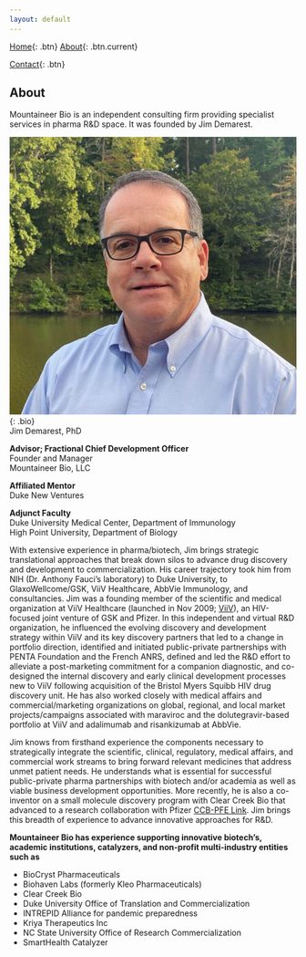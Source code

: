 ```yaml
---
layout: default 
---
```


[Home](index.html){: .btn}
[About](about.html){: .btn.current}
<!-- [Services](services.html){: .btn} -->
[Contact](contact.html){: .btn}

## About

Mountaineer Bio is an independent consulting firm providing specialist services in pharma R&D space. It was founded by Jim Demarest.

![jim demarest](assets/images/jim-demarest.jpg){: .bio}
<br>
Jim Demarest, PhD

**Advisor; Fractional Chief Development Officer**
<br>
Founder and Manager
<br>
Mountaineer Bio, LLC

**Affiliated Mentor**
<br>
Duke New Ventures
<br>

**Adjunct Faculty**
<br>
Duke University Medical Center, Department of Immunology
<br>
High Point University, Department of Biology

With extensive experience in pharma/biotech, Jim brings strategic translational approaches that break down silos to advance drug discovery and development to commercialization. His career trajectory took him from NIH (Dr. Anthony Fauci’s laboratory) to Duke University, to GlaxoWellcome/GSK, ViiV Healthcare, AbbVie Immunology, and consultancies. Jim was a founding member of the scientific and medical organization at ViiV Healthcare (launched in Nov 2009; [ViiV](https://viivhealthcare.com/)), an HIV-focused joint venture of GSK and Pfizer. In this independent and virtual R&amp;D organization, he influenced the evolving discovery and development strategy
within ViiV and its key discovery partners that led to a change in portfolio direction, identified and initiated public-private partnerships with PENTA Foundation and the French ANRS, defined and led the R&amp;D effort to alleviate a post-marketing commitment for a companion diagnostic, and co-designed the internal discovery and early clinical development processes new to ViiV following acquisition of the Bristol Myers Squibb HIV drug discovery unit. He has also worked closely with medical affairs and commercial/marketing organizations on
global, regional, and local market projects/campaigns associated with maraviroc and the dolutegravir-based portfolio at ViiV and adalimumab and risankizumab at AbbVie.

Jim knows from firsthand experience the components necessary to strategically integrate the scientific, clinical, regulatory, medical affairs, and commercial work streams to bring forward relevant medicines that address unmet patient needs. He understands what is essential for successful public-private pharma partnerships with biotech and/or academia as well as viable business development opportunities. More recently, he is also a co-inventor on a small molecule discovery program with Clear Creek Bio that advanced to a research collaboration with Pfizer [CCB-PFE Link](https://www.pfizer.com/news/press-release/press-release-detail/pfizer-and-clear-creek-bio-collaborate-research-program). Jim brings this breadth of experience to advance innovative approaches for R&amp;D.

**Mountaineer Bio has experience supporting innovative biotech’s, academic
institutions, catalyzers, and non-profit multi-industry entities such as**

* BioCryst Pharmaceuticals
* Biohaven Labs (formerly Kleo Pharmaceuticals)
* Clear Creek Bio
* Duke University Office of Translation and Commercialization
* INTREPID Alliance for pandemic preparedness
* Kriya Therapeutics Inc
* NC State University Office of Research Commercialization
* SmartHealth Catalyzer

